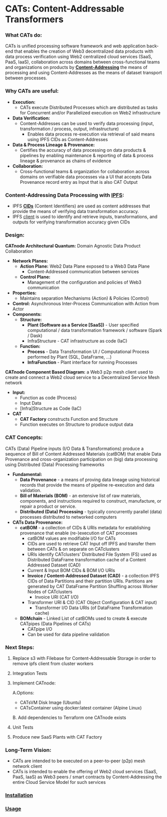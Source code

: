 # CATs: Content-Addressable Transformers

### What CATs do:
CATs is unified processing software framework and web application back-end that enables the creation of Web3 decentralized 
data products with data process verification using Web2 centralized cloud services (SaaS, PaaS, IaaS), collaboration 
across domains between cross-functional teams and organizations on products by 
[**Content-Addressing**](https://en.wikipedia.org/wiki/Content-addressable_storage) the means of processing and using 
Content-Addresses as the means of dataset transport between processes.

### Why CATs are useful:
* **Execution:**
  * CATs execute Distributed Processes which are distributed as tasks for Concurrent and/or Parallelized execution on Web2 
    infrastructure
* **Data Verification:**
  * Content-Addresses can be used to verify data processing (input, transformation / process, output, infrastructure)
    * Enables data process re-execution via retrieval of said means using IPFS CIDs as Content-Addresses
* **Data & Process Lineage & Provenance:**
  * Certifies the accuracy of data processing on data products & pipelines by enabling maintenance & reporting of data & 
  process lineage & provenance as chains of evidence
* **Collaboration:**
  * Cross-functional teams & organization for collaboration across domains on verifiable data processes via a UI that 
  accepts Data Provenance record entry as Input that is also CAT Output
  
### Content-Addressing Data Processing with [IPFS](https://ipfs.io/):
* IPFS **[CIDs](https://docs.ipfs.io/concepts/content-addressing/)** (Content Identifiers) are used as content addresses 
that provide the means of verifying data transformation accuracy.
* IPFS [client](https://docs.ipfs.io/install/command-line/#official-distributions) is used to identify and retrieve 
inputs, transformations, and outputs for verifying transformation accuracy given CIDs

### Design:
**CATnode Architectural Quantum:** Domain Agnostic Data Product Collaboration
    
   * **Network Planes:**
        * **Action Plane:** Web2 Data Plane exposed to a Web3 Data Plane
            * Content-Addressed communication between services
        * **Control Plane:**
            * Management of the configuration and policies of Web3 communication
   * **Properties:**
        * Maintains separation Mechanisms (Action) & Policies (Control)
   * **Control:** Asynchronous Inter-Process Communication with Action from Actor
   * **Components:**
       * **Structure:**
           * **Plant (Software as a Service \[SaaS\])** - User specified computational / data transformation framework / 
           software (Spark / Dask)
           * InfraStructure - CAT infrastructure as code (IaC)
       * **Function:**
           * **Process** - Data Transformation UI / Computational Process performed by Plant (SQL, DataFrame, …)
           * **InfraFunction** - Plant interface for running Processes
         
**CATnode Component Based Diagram:** a Web3 p2p mesh client used to create and connect a Web2 cloud service to a 
Decentralized Service Mesh network
   * **Input:**
       * Function as code (Process)
       * Input Data
       * \[Infra\]Structure as Code (IaC)
   * **CAT**
       * **CAT Factory** constructs Function and Structure
       * Function executes on Structure to produce output data
        

### CAT Concepts:
CATs (Data) Pipeline inputs (I/O Data & Transformations) produce a sequence of Bill of Content Addressed Materials 
(catBOM) that enable Data Provenance and cross-organization participation on (big) data processing using Distributed 
(Data) Processing frameworks
* **Fundamental:**
  * **Data Provenance** - a means of proving data lineage using historical records that provide the means of pipeline 
  re-execution and data validation.
  * **Bill of Materials (BOM)** - an extensive list of raw materials, components, and instructions required to 
  construct, manufacture, or repair a product or service.
  * **Distributed (Data) Processing** - typically concurrently parallel (data) processes distributed to networked computers
* **CATs Data Provenance:**
    * **catBOM** - a collection of CIDs & URIs metadata for establishing provenance that enable (re-)execution of CAT processes
        * catBOM values are modifiable I/O for CATs
        * CIDs are used to retrieve CAT Input off IPFS and transfer them between CATs & on separate on CATclusters
        * URIs identify CATclusters’ Distributed File System (FS) used as Distributed DataFrame transformation cache 
        of a Content Addressed Dataset (CAD)
        * Current & Input BOM CIDs & BOM I/O URIs
        * **Invoice / Content-Addressed Dataset (CAD)** - a collection IPFS CIDs of Data Partitions and their partition 
        URIs. Partitions are generated by CAT DataFrame Partition Shuffling across Worker Nodes of CATclusters
            * Invoice URI (CAT I/O)
        * Transformer URI & CID (CAT Object Configuration & CAT input)
            * Transformer I/O Data URIs (of DataFrame Transformation cache)
  * **BOMchain** - Linked List of catBOMs used to create & execute CATpipes (Data Pipelines of CATs)
    * CATpipe I/O
    * Can be used for data pipeline validation

### Next Steps:
1. Replace s3 with Filebase for Content-Addressable Storage in order to remove ipfs client from cluster workers
2. Integration Tests
3. Implement CATnode:

    A.Options:
      * CATsVM Disk Image (Ubuntu)
      * CATsContainer using docker:latest container (Alpine Linux)

    B. Add dependencies to Terraform one CATnode exists
4. Unit Tests
5. Produce new SaaS Plants with CAT Factory

### Long-Term Vision:
  * CATs are intended to be executed on a peer-to-peer (p2p) mesh network client
  * CATs is intended to enable the offering of Web2 cloud services (SaaS, PaaS, IaaS) as Web3 peers / smart contracts 
  by Content-Addressing the entire Cloud Service Model for such services

### [Installation](Installation.md)

### [Usage](USAGE.md)